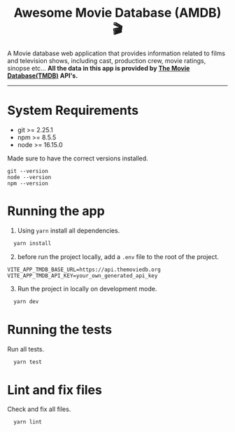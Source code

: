 <div>
  <h1 align="center">Awesome Movie Database (AMDB) 🎬</h1>
   <p>
    A Movie database web application that provides information related to
    films and television shows, including cast, production crew, movie ratings, sinopse etc...
    <strong>
      All the data in this app is provided by <a href="https://www.themoviedb.org/">The Movie Database(TMDB)</a> API's.
    </strong>
  </p>
</div>

<hr />

# System Requirements
* git >= 2.25.1
* npm >= 8.5.5
* node >= 16.15.0

Made sure to have the correct versions installed.
```shell
git --version
node --version
npm --version
```

# Running the app
1. Using `yarn` install all dependencies.
```bash
  yarn install
```

2. before run the project locally, add a `.env` file to the root of the project.
```dosini
VITE_APP_TMDB_BASE_URL=https://api.themoviedb.org
VITE_APP_TMDB_API_KEY=your_own_generated_api_key
```

3. Run the project in locally on development mode.
```bash
  yarn dev
```

# Running the tests
Run all tests.
```bash
  yarn test
```

# Lint and fix files
Check and fix all files.
```bash
  yarn lint
```